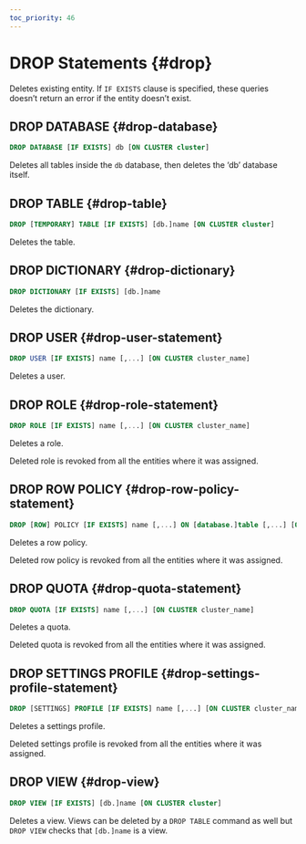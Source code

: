 ```yaml
---
toc_priority: 46
---
```


# DROP Statements {#drop}

Deletes existing entity. If `IF EXISTS` clause is specified, these queries doesn’t return an error if the entity doesn’t exist.

## DROP DATABASE {#drop-database}

``` sql
DROP DATABASE [IF EXISTS] db [ON CLUSTER cluster]
```

Deletes all tables inside the `db` database, then deletes the ‘db’ database itself.

## DROP TABLE {#drop-table}

``` sql
DROP [TEMPORARY] TABLE [IF EXISTS] [db.]name [ON CLUSTER cluster]
```

Deletes the table.

## DROP DICTIONARY {#drop-dictionary}

``` sql
DROP DICTIONARY [IF EXISTS] [db.]name
```

Deletes the dictionary.

## DROP USER {#drop-user-statement}

``` sql
DROP USER [IF EXISTS] name [,...] [ON CLUSTER cluster_name]
```

Deletes a user.

## DROP ROLE {#drop-role-statement}

``` sql
DROP ROLE [IF EXISTS] name [,...] [ON CLUSTER cluster_name]
```

Deletes a role.

Deleted role is revoked from all the entities where it was assigned.

## DROP ROW POLICY {#drop-row-policy-statement}

``` sql
DROP [ROW] POLICY [IF EXISTS] name [,...] ON [database.]table [,...] [ON CLUSTER cluster_name]
```

Deletes a row policy.

Deleted row policy is revoked from all the entities where it was assigned.

## DROP QUOTA {#drop-quota-statement}

``` sql
DROP QUOTA [IF EXISTS] name [,...] [ON CLUSTER cluster_name]
```

Deletes a quota.

Deleted quota is revoked from all the entities where it was assigned.

## DROP SETTINGS PROFILE {#drop-settings-profile-statement}

``` sql
DROP [SETTINGS] PROFILE [IF EXISTS] name [,...] [ON CLUSTER cluster_name]
```

Deletes a settings profile.

Deleted settings profile is revoked from all the entities where it was assigned.

## DROP VIEW {#drop-view}

``` sql
DROP VIEW [IF EXISTS] [db.]name [ON CLUSTER cluster]
```

Deletes a view. Views can be deleted by a `DROP TABLE` command as well but `DROP VIEW` checks that `[db.]name` is a view.
